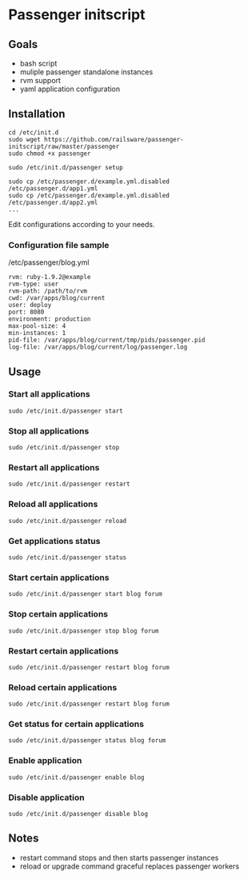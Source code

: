 Passenger initscript
====================

Goals
-----

* bash script
* muliple passenger standalone instances
* rvm support
* yaml application configuration

Installation
------------

    cd /etc/init.d
    sudo wget https://github.com/railsware/passenger-initscript/raw/master/passenger
    sudo chmod +x passenger

    sudo /etc/init.d/passenger setup

    sudo cp /etc/passenger.d/example.yml.disabled /etc/passenger.d/app1.yml
    sudo cp /etc/passenger.d/example.yml.disabled /etc/passenger.d/app2.yml
    ...

Edit configurations according to your needs.

### Configuration file sample

/etc/passenger/blog.yml

    rvm: ruby-1.9.2@example
    rvm-type: user
    rvm-path: /path/to/rvm
    cwd: /var/apps/blog/current
    user: deploy
    port: 8080
    environment: production
    max-pool-size: 4
    min-instances: 1
    pid-file: /var/apps/blog/current/tmp/pids/passenger.pid
    log-file: /var/apps/blog/current/log/passenger.log

Usage
-----

### Start all applications

    sudo /etc/init.d/passenger start

### Stop all applications

    sudo /etc/init.d/passenger stop

### Restart all applications

    sudo /etc/init.d/passenger restart

### Reload all applications

    sudo /etc/init.d/passenger reload

### Get applications status

    sudo /etc/init.d/passenger status

### Start certain applications

    sudo /etc/init.d/passenger start blog forum

### Stop certain applications

    sudo /etc/init.d/passenger stop blog forum

### Restart certain applications

    sudo /etc/init.d/passenger restart blog forum

### Reload certain applications

    sudo /etc/init.d/passenger restart blog forum

### Get status for certain applications

    sudo /etc/init.d/passenger status blog forum

### Enable application

    sudo /etc/init.d/passenger enable blog

### Disable application

    sudo /etc/init.d/passenger disable blog


Notes
-----

* restart command stops and then starts passenger instances
* reload or upgrade command graceful replaces passenger workers

